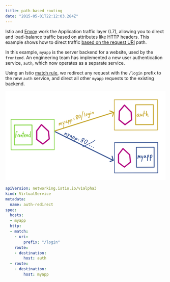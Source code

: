 ```yaml
---
title: path-based routing
date: "2015-05-01T22:12:03.284Z"
---
```


Istio and [Envoy](https://istio.io/docs/concepts/what-is-istio/#envoy) work the Application traffic layer (L7), allowing you to direct and load-balance traffic based on attributes like HTTP headers. This example shows how to direct traffic [based on the request URI](https://istio.io/docs/concepts/traffic-management/#match-request-uri) path.

In this example, `myapp` is the server backend for a website, used by the `frontend`. An engineering team has implemented a new user authentication service, `auth`, which now operates as a separate service.

Using an Istio [match rule](https://istio.io/docs/reference/config/networking/v1alpha3/virtual-service/#HTTPMatchRequest), we redirect any request with the `/login` prefix to the new `auth` service, and direct all other `myapp` requests to the existing backend.

![URI Match with Istio](./urimatch.png)

```YAML
apiVersion: networking.istio.io/v1alpha3
kind: VirtualService
metadata:
  name: auth-redirect
spec:
  hosts:
  - myapp
  http:
  - match:
    - uri:
        prefix: "/login"
    route:
    - destination:
        host: auth
  - route:
    - destination:
        host: myapp
```
